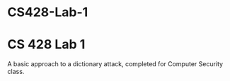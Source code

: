 # CS428-Lab-1
<h1> CS 428 Lab 1</h1>
<p> A basic approach to a dictionary attack, completed for Computer Security class.</p>
